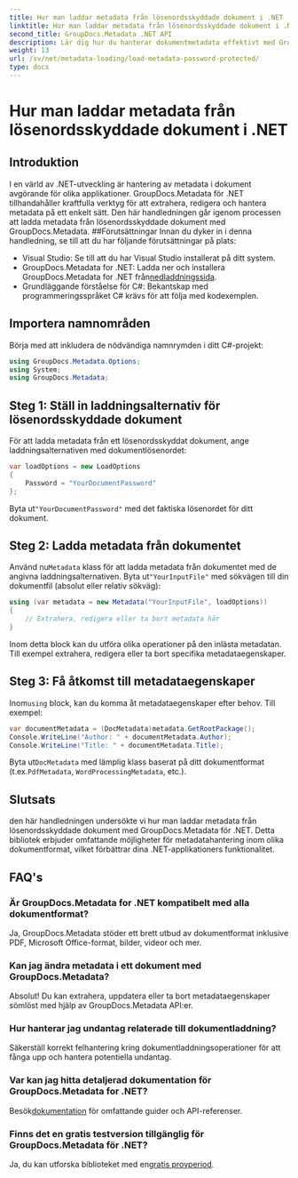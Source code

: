 ```yaml
---
title: Hur man laddar metadata från lösenordsskyddade dokument i .NET
linktitle: Hur man laddar metadata från lösenordsskyddade dokument i .NET
second_title: GroupDocs.Metadata .NET API
description: Lär dig hur du hanterar dokumentmetadata effektivt med GroupDocs.Metadata for .NET. Extrahera, redigera och hantera metadata sömlöst i dina .NET-applikationer.
weight: 13
url: /sv/net/metadata-loading/load-metadata-password-protected/
type: docs
---
```

# Hur man laddar metadata från lösenordsskyddade dokument i .NET

## Introduktion
I en värld av .NET-utveckling är hantering av metadata i dokument avgörande för olika applikationer. GroupDocs.Metadata för .NET tillhandahåller kraftfulla verktyg för att extrahera, redigera och hantera metadata på ett enkelt sätt. Den här handledningen går igenom processen att ladda metadata från lösenordsskyddade dokument med GroupDocs.Metadata.
##Förutsättningar
Innan du dyker in i denna handledning, se till att du har följande förutsättningar på plats:
- Visual Studio: Se till att du har Visual Studio installerat på ditt system.
-  GroupDocs.Metadata for .NET: Ladda ner och installera GroupDocs.Metadata for .NET från[nedladdningssida](https://releases.groupdocs.com/metadata/net/).
- Grundläggande förståelse för C#: Bekantskap med programmeringsspråket C# krävs för att följa med kodexemplen.

## Importera namnområden
Börja med att inkludera de nödvändiga namnrymden i ditt C#-projekt:
```csharp
using GroupDocs.Metadata.Options;
using System;
using GroupDocs.Metadata;
```
## Steg 1: Ställ in laddningsalternativ för lösenordsskyddade dokument
För att ladda metadata från ett lösenordsskyddat dokument, ange laddningsalternativen med dokumentlösenordet:
```csharp
var loadOptions = new LoadOptions
{
    Password = "YourDocumentPassword"
};
```
 Byta ut`"YourDocumentPassword"` med det faktiska lösenordet för ditt dokument.
## Steg 2: Ladda metadata från dokumentet
 Använd nu`Metadata` klass för att ladda metadata från dokumentet med de angivna laddningsalternativen. Byta ut`"YourInputFile"` med sökvägen till din dokumentfil (absolut eller relativ sökväg):
```csharp
using (var metadata = new Metadata("YourInputFile", loadOptions))
{
    // Extrahera, redigera eller ta bort metadata här
}
```
Inom detta block kan du utföra olika operationer på den inlästa metadatan. Till exempel extrahera, redigera eller ta bort specifika metadataegenskaper.
## Steg 3: Få åtkomst till metadataegenskaper
 Inom`using` block, kan du komma åt metadataegenskaper efter behov. Till exempel:
```csharp
var documentMetadata = (DocMetadata)metadata.GetRootPackage();
Console.WriteLine("Author: " + documentMetadata.Author);
Console.WriteLine("Title: " + documentMetadata.Title);
```
 Byta ut`DocMetadata` med lämplig klass baserat på ditt dokumentformat (t.ex.`PdfMetadata`, `WordProcessingMetadata`, etc.).

## Slutsats
den här handledningen undersökte vi hur man laddar metadata från lösenordsskyddade dokument med GroupDocs.Metadata för .NET. Detta bibliotek erbjuder omfattande möjligheter för metadatahantering inom olika dokumentformat, vilket förbättrar dina .NET-applikationers funktionalitet.

## FAQ's
### Är GroupDocs.Metadata for .NET kompatibelt med alla dokumentformat?
Ja, GroupDocs.Metadata stöder ett brett utbud av dokumentformat inklusive PDF, Microsoft Office-format, bilder, videor och mer.
### Kan jag ändra metadata i ett dokument med GroupDocs.Metadata?
Absolut! Du kan extrahera, uppdatera eller ta bort metadataegenskaper sömlöst med hjälp av GroupDocs.Metadata API:er.
### Hur hanterar jag undantag relaterade till dokumentladdning?
Säkerställ korrekt felhantering kring dokumentladdningsoperationer för att fånga upp och hantera potentiella undantag.
### Var kan jag hitta detaljerad dokumentation för GroupDocs.Metadata for .NET?
 Besök[dokumentation](https://tutorials.groupdocs.com/metadata/net/) för omfattande guider och API-referenser.
### Finns det en gratis testversion tillgänglig för GroupDocs.Metadata för .NET?
 Ja, du kan utforska biblioteket med en[gratis provperiod](https://releases.groupdocs.com/).